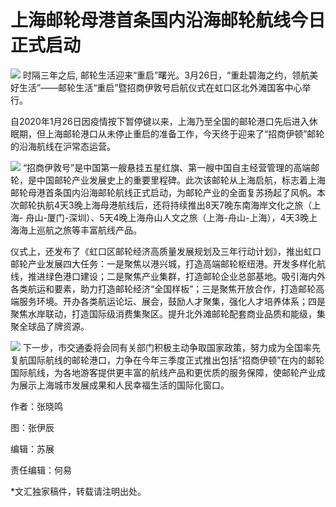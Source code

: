 # 上海邮轮母港首条国内沿海邮轮航线今日正式启动

![](https://inews.gtimg.com/om_bt/OvrAJ_M6Z3ZoAddMH4EmGNZsrxQs0C64U0d5IqkVWjNRAAA/1000)
时隔三年之后, 邮轮生活迎来“重启”曙光。3月26日，“重赴碧海之约，领航美好生活”——邮轮生活“重启”暨招商伊敦号启航仪式在虹口区北外滩国客中心举行。

自2020年1月26日因疫情按下暂停键以来，上海乃至全国的邮轮港口先后进入休眠期，但上海邮轮港口从未停止重启的准备工作，今天终于迎来了“招商伊顿”邮轮的沿海航线在沪常态运营。

![](https://inews.gtimg.com/om_bt/OA_AA0T4px-XGL4IbZOoFxwZLMGRcHa4cViBT93pJIbtMAA/1000)
“招商伊敦号”是中国第一艘悬挂五星红旗、第一艘中国自主经营管理的高端邮轮，是中国邮轮产业发展史上的重要里程碑。此次该邮轮从上海启航，标志着上海邮轮母港首条国内沿海邮轮航线正式启动，为邮轮产业的全面复苏扬起了风帆。本次邮轮执航4天3晚上海母港航线后，还将持续推出8天7晚东南海岸文化之旅（上海-
舟山-厦门-深圳）、5天4晚上海舟山人文之旅（上海-舟山-上海），4天3晚上海海上巡航之旅等丰富航线产品。

仪式上，还发布了《虹口区邮轮经济高质量发展规划及三年行动计划》，推出虹口邮轮产业发展四大任务：一是聚焦以港兴城，打造高端邮轮枢纽港。开发多样化航线，推进绿色港口建设；二是聚焦产业集群，打造邮轮企业总部基地。吸引海内外各类航运和要素，助力打造邮轮经济“全国样板”；三是聚焦开放合作，打造邮轮高端服务环境。开办各类航运论坛、展会，鼓励人才聚集，强化人才培养体系；四是聚焦水岸联动，打造国际级消费集聚区。提升北外滩邮轮配套商业品质和能级，集聚全球品了牌资源。

![](https://inews.gtimg.com/om_bt/OHLHup7izV8VfSjEDmcH8gTttTCYx32GUJUnX9HNlLkzcAA/1000)
下一步，市交通委将会同有关部门积极主动争取国家政策，努力成为全国率先复航国际航线的邮轮港口，力争在今年三季度正式推出包括“招商伊顿”在内的邮轮国际航线，为各地游客提供更丰富的航线产品和更优质的服务保障，使邮轮产业成为展示上海城市发展成果和人民幸福生活的国际化窗口。

作者：张晓鸣

图：张伊辰

编辑：苏展

责任编辑：何易

*文汇独家稿件，转载请注明出处。

